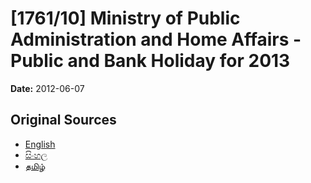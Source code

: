 # [1761/10] Ministry of Public Administration and Home Affairs - Public and Bank Holiday for 2013

**Date:** 2012-06-07

## Original Sources

- [English](https://documents.gov.lk/view/extra-gazettes/2012/6/1761-10_E.pdf)
- [සිංහල](https://documents.gov.lk/view/extra-gazettes/2012/6/1761-10_S.pdf)
- [தமிழ்](https://documents.gov.lk/view/extra-gazettes/2012/6/1761-10_T.pdf)
